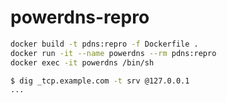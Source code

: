 # powerdns-repro 

```bash
docker build -t pdns:repro -f Dockerfile .
docker run -it --name powerdns --rm pdns:repro
docker exec -it powerdns /bin/sh

$ dig _tcp.example.com -t srv @127.0.0.1
...
```


